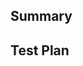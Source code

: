<!-- Thanks for submitting a pull request! We appreciate you spending the time to work on these changes. Please provide enough information so that others can review your pull request. The two fields below are mandatory. -->

## Summary

<!-- Explain the **motivation** for making this change. What existing problem does the pull request solve? -->

## Test Plan

<!-- Demonstrate the code is solid. Example: The exact commands you ran and their output, copy text from console etc. -->
